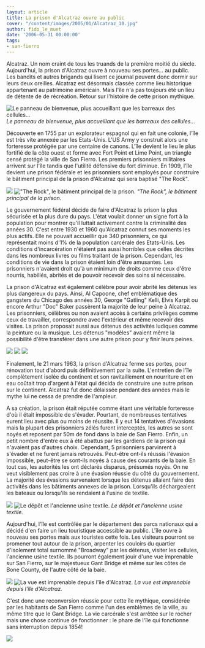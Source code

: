 ```yaml
---
layout: article
title: La prison d'Alcatraz ouvre au public
cover: "/content/images/2005/01/Alcatraz_10.jpg"
author: fido_le_muet
date: '2006-05-31 00:00:00'
tags:
- san-fierro
---
```


Alcatraz. Un nom craint de tous les truands de la première moitié du siècle. Aujourd'hui, la prison d'Alcatraz ouvre à nouveau ses portes... au public. Les bandits et autres brigands qui lisent ce journal peuvent donc dormir sur leurs deux oreilles. Alcatraz est désormais classée comme lieu historique appartenant au patrimoine américain. Mais l'île n'a pas toujours été un lieu de détente de de récréation. Retour sur l'histoire de cette prison mythique.

![Le panneau de bienvenue, plus accueillant que les barreaux des cellules...](/content/images/2005/01/Alcatraz_Panneau.jpg)
_Le panneau de bienvenue, plus accueillant que les barreaux des cellules..._

Découverte en 1755 par un explorateur espagnol qui en fait une colonie, l'île est très vite annexée par les Etats-Unis. L'US Army y construit alors une forteresse protégée par une centaine de canons. L'île devient le lieu le plus fortifié de la côte ouest et forme avec Fort Point et Lime Point, un triangle censé protégé la ville de San Fierro. Les premiers prisonniers militaires arrivent sur l'île tandis que l'utilité défensive du fort diminue. En 1909, l'île devient une prison fédérale et les prisonniers sont employés pour construire le bâtiment principal de la prison d'Alcatraz qui sera baptisé "The Rock".

![](/content/images/2005/01/Alcatraz_07.jpg)
!["The Rock", le bâtiment principal de la prison.](/content/images/2005/01/Alcatraz_09.jpg)
_"The Rock", le bâtiment principal de la prison._

Le gouvernement fédéral décide de faire d'Alcatraz la prison la plus sécurisée et la plus dure du pays. L'état voulait donner un signe fort à la population pour montrer qu'il luttait activement contre la criminalité des années 30. C'est entre 1930 et 1960 qu'Alcatraz connut ses moments les plus actifs. Elle ne pouvait accueillir que 340 prisonniers, ce qui représentait moins d'1% de la population carcérale des Etats-Unis. Les conditions d'incarcération n'étaient pas aussi horribles que celles décrites dans les nombreux livres ou films traitant de la prison. Cependant, les conditions de vie dans la prison étaient loin d'être amusantes. Les prisonniers n'avaient droit qu'à un minimum de droits comme ceux d'être nourris, habillés, abrités et de pouvoir recevoir des soins si nécessaire.

La prison d'Alcatraz est également célèbre pour avoir abrité les détenus les plus dangereux du pays. Ainsi, Al Capoone, chef emblématique des gangsters du Chicago des années 30, George "Gatling" Kelli, Elvis Karpit ou encore Arthur "Doc" Baker passèrent la majorité de leur peine à Alcatraz. Les prisonniers, célèbres ou non avaient accès à certains privilèges comme ceux de travailler, correspondre avec l'extérieur et même recevoir des visites. La prison proposait aussi aux détenus des activités ludiques comme la peinture ou la musique. Les détenus "modèles" avaient même la possibilité d'être transférer dans une autre prison pour y finir leurs peines.

![](/content/images/2005/01/Alcatraz_01.jpg)
![](/content/images/2005/01/Alcatraz_02.jpg)
![](/content/images/2005/01/Alcatraz_03.jpg)

Finalement, le 21 mars 1963, la prison d'Alcatraz ferme ses portes, pour rénovation tout d'abord puis définitivement par la suite. L'entretien de l'île complètement isolée du continent et son ravitaillement en nourriture et en eau coûtait trop d'argent à l'état qui décida de construire une autre prison sur le continent. Alcatraz fut donc délaissée pendant des années mais le mythe lui ne cessa&nbsp;de prendre de l'ampleur.

A sa création, la prison était réputée comme étant une véritable forteresse d'où il était impossible de s'évader. Pourtant, de nombreuses tentatives eurent lieu avec plus ou moins de réussite. Il y eut 14 tentatives d'évasions mais la plupart des prisonniers zélés furent interceptés, les autres se sont noyés et reposent par 50m de fond dans la baie de San Fierro. Enfin, un petit nombre d'entre eux à été abattus par les gardiens de la prison qui n'avaient pas d'autres choix. Cependant, 5 prisonniers parvinrent à s'évader et ne furent jamais retrouvés. Peut-être ont-ils réussis l'évasion impossible, peut-être se sont-ils noyés à cause des courants de la baie. En tout cas, les autorités les ont déclarés disparus, présumés noyés. On ne veut visiblement pas croire à une évasion réussie du côté du gouvernement. La majorité des évasions survenaient lorsque les détenus allaient faire des activités dans les bâtiments annexes de la prison. Lorsqu'ils déchargeaient les bateaux ou lorsqu'ils se rendaient à l'usine de textile.

![](/content/images/2005/01/Alcatraz_04.jpg)
![Le dépôt et l'ancienne usine textile.](/content/images/2005/01/Alcatraz_06.jpg)
_Le dépôt et l'ancienne usine textile._

Aujourd'hui, l'île est contrôlée par le département des parcs nationaux qui a décidé d'en faire un lieu touristique accessible au public. L'île ouvre à nouveau ses portes mais aux touristes cette fois. Les visiteurs pourront se promener tout autour de la prison, arpenter les couloirs du quartier d'isolement total surnommé "Broadway" par les détenus, visiter les cellules, l'ancienne usine textile. Ils pourront également jouir d'une vue imprenable sur San Fierro, sur le majestueux Gant Bridge et même sur les côtes de Bone County, de l'autre côté de la baie.

![](/content/images/2005/01/Alcatraz_08.jpg)
![La vue est imprenable depuis l'île d'Alcatraz.](/content/images/2005/01/Alcatraz_10.jpg)
_La vue est imprenable depuis l'île d'Alcatraz._

C'est donc une reconversion réussie pour cette île mythique, considérée par les habitants de San Fierro comme l'un des emblèmes de la ville, au même titre que le Gant Bridge. La vie carcérale s'est arrêtée sur le rocher mais une chose continue de fonctionner&nbsp;: le phare de l'île qui fonctionne sans interruption depuis 1854!

![](/content/images/2005/01/Alcatraz_05.jpg)
